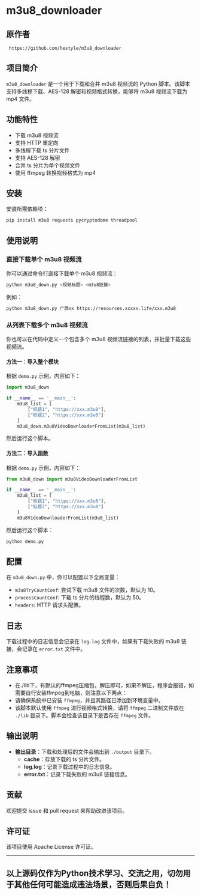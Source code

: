 
# m3u8_downloader

## 原作者
     https://github.com/hestyle/m3u8_downloader

## 项目简介
`m3u8_downloader` 是一个用于下载和合并 m3u8 视频流的 Python 脚本。该脚本支持多线程下载、AES-128 解密和视频格式转换，能够将 m3u8 视频流下载为 mp4 文件。

## 功能特性
- 下载 m3u8 视频流
- 支持 HTTP 重定向
- 多线程下载 ts 分片文件
- 支持 AES-128 解密
- 合并 ts 分片为单个视频文件
- 使用 ffmpeg 转换视频格式为 mp4

## 安装
安装所需依赖项：
```bash
pip install m3u8 requests pycryptodome threadpool
```

## 使用说明

### 直接下载单个 m3u8 视频流
你可以通过命令行直接下载单个 m3u8 视频流：
```bash
python m3u8_down.py <视频标题> <m3u8链接>
```
例如：
```bash
python m3u8_down.py 广西xx https://resources.xxxxx.life/xxx.m3u8
```

### 从列表下载多个 m3u8 视频流

你也可以在代码中定义一个包含多个 m3u8 视频流链接的列表，并批量下载这些视频流。

#### 方法一：导入整个模块
根据 `demo.py` 示例，内容如下：
```python
import m3u8_down

if __name__ == '__main__':
    m3u8_list = [
        ["标题1", "https://xxx.m3u8"],
        ["标题2", "https://xxx.m3u8"]
    ]
    m3u8_down.m3u8VideoDownloaderFromList(m3u8_list)
```

然后运行这个脚本。


#### 方法二：导入函数
根据 `demo.py` 示例，内容如下：
```python
from m3u8_down import m3u8VideoDownloaderFromList

if __name__ == '__main__':
    m3u8_list = [
        ["标题1", "https://xxx.m3u8"],
        ["标题2", "https://xxx.m3u8"]
    ]
    m3u8VideoDownloaderFromList(m3u8_list)
```

然后运行这个脚本：
```bash
python demo.py
```

## 配置
在 `m3u8_down.py` 中，你可以配置以下全局变量：
- `m3u8TryCountConf`: 尝试下载 m3u8 文件的次数，默认为 10。
- `processCountConf`: 下载 ts 分片的线程数，默认为 50。
- `headers`: HTTP 请求头配置。

## 日志
下载过程中的日志信息会记录在 `log.log` 文件中，如果有下载失败的 m3u8 链接，会记录在 `error.txt` 文件中。

## 注意事项
- 在./lib下，有默认的ffmpeg压缩包，解压即可，如果不解压，程序会报错，如需要自行安装ffmpeg到电脑，则注意以下两点：
- 请确保系统中已安装 `ffmpeg`，并且其路径已添加到环境变量中。
- 该脚本默认使用 `ffmpeg` 进行视频格式转换，请将 `ffmpeg` 二进制文件放在 `./lib` 目录下。脚本会检查该目录下是否存在 `ffmpeg` 文件。

## 输出说明
- **输出目录**：下载和处理后的文件会输出到 `./output` 目录下。
  - **cache**：存放下载的 ts 分片文件。
  - **log.log**：记录下载过程中的日志信息。
  - **error.txt**：记录下载失败的 m3u8 链接信息。

## 贡献
欢迎提交 issue 和 pull request 来帮助改进该项目。

## 许可证
该项目使用 Apache License 许可证。

---
## 以上源码仅作为Python技术学习、交流之用，切勿用于其他任何可能造成违法场景，否则后果自负！
